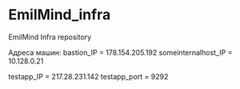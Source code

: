 # EmilMind_infra

EmilMind Infra repository

Адреса машин:
bastion_IP = 178.154.205.192 
someinternalhost_IP = 10.128.0.21

testapp_IP = 217.28.231.142
testapp_port = 9292


